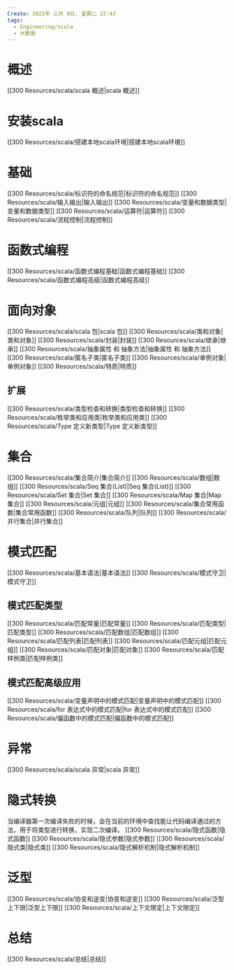 ```yaml
---
Create: 2022年 三月 8日, 星期二 22:43
tags: 
  - Engineering/scala
  - 大数据
---
```


# 概述
[[300 Resources/scala/scala 概述|scala 概述]]
# 安装scala
[[300 Resources/scala/搭建本地scala环境|搭建本地scala环境]]

# 基础
[[300 Resources/scala/标识符的命名规范|标识符的命名规范]]
[[300 Resources/scala/输入输出|输入输出]]
[[300 Resources/scala/变量和数据类型|变量和数据类型]]
[[300 Resources/scala/运算符|运算符]]
[[300 Resources/scala/流程控制|流程控制]]

# 函数式编程
[[300 Resources/scala/函数式编程基础|函数式编程基础]]
[[300 Resources/scala/函数式编程高级|函数式编程高级]]

# 面向对象
[[300 Resources/scala/scala 包|scala 包]]
[[300 Resources/scala/类和对象|类和对象]]
[[300 Resources/scala/封装|封装]]
[[300 Resources/scala/继承|继承]]
[[300 Resources/scala/抽象属性 和 抽象方法|抽象属性 和 抽象方法]]
[[300 Resources/scala/匿名子类|匿名子类]]
[[300 Resources/scala/单例对象|单例对象]]
[[300 Resources/scala/特质|特质]]
## 扩展
[[300 Resources/scala/类型检查和转换|类型检查和转换]]
[[300 Resources/scala/枚举类和应用类|枚举类和应用类]]
[[300 Resources/scala/Type 定义新类型|Type 定义新类型]]
# 集合
[[300 Resources/scala/集合简介|集合简介]]
[[300 Resources/scala/数组|数组]]
[[300 Resources/scala/Seq 集合(List)|Seq 集合(List)]]
[[300 Resources/scala/Set 集合|Set 集合]]
[[300 Resources/scala/Map 集合|Map 集合]]
[[300 Resources/scala/元组|元组]]
[[300 Resources/scala/集合常用函数|集合常用函数]]
[[300 Resources/scala/队列|队列]]
[[300 Resources/scala/并行集合|并行集合]]

# 模式匹配
[[300 Resources/scala/基本语法|基本语法]]
[[300 Resources/scala/模式守卫|模式守卫]]
## 模式匹配类型
[[300 Resources/scala/匹配常量|匹配常量]]
[[300 Resources/scala/匹配类型|匹配类型]]
[[300 Resources/scala/匹配数组|匹配数组]]
[[300 Resources/scala/匹配列表|匹配列表]]
[[300 Resources/scala/匹配元组|匹配元组]]
[[300 Resources/scala/匹配对象|匹配对象]]
[[300 Resources/scala/匹配样例类|匹配样例类]]

## 模式匹配高级应用
[[300 Resources/scala/变量声明中的模式匹配|变量声明中的模式匹配]]
[[300 Resources/scala/for 表达式中的模式匹配|for 表达式中的模式匹配]]
[[300 Resources/scala/偏函数中的模式匹配|偏函数中的模式匹配]]


# 异常
[[300 Resources/scala/scala 异常|scala 异常]]

# 隐式转换
当编译器第一次编译失败的时候，会在当前的环境中查找能让代码编译通过的方法，用于将类型进行转换，实现二次编译。
[[300 Resources/scala/隐式函数|隐式函数]]
[[300 Resources/scala/隐式参数|隐式参数]]
[[300 Resources/scala/隐式类|隐式类]]
[[300 Resources/scala/隐式解析机制|隐式解析机制]]

# 泛型

[[300 Resources/scala/协变和逆变|协变和逆变]]
[[300 Resources/scala/泛型上下限|泛型上下限]]
[[300 Resources/scala/上下文限定|上下文限定]]


# 总结
[[300 Resources/scala/总结|总结]]

















